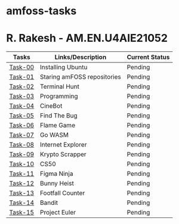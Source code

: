 # amfoss-tasks
# R. Rakesh - AM.EN.U4AIE21052


**Tasks**|**Links/Description**|**Current Status**
--------------|---------------|---------------
[Task-00](https://github.com/Akshatji800/amfoss-tasks-demo/tree/master/task-00)|Installing Ubuntu|Pending
[Task-01](https://github.com/Akshatji800/amfoss-tasks-demo/tree/master/task-00)|Staring amFOSS repositories|Pending
[Task-02](https://github.com/Akshatji800/amfoss-tasks-demo/tree/master/task-02)|Terminal Hunt|Pending
[Task-03](https://github.com/Akshatji800/amfoss-tasks-demo/tree/master/task-03)|Programming|Pending
[Task-04](https://github.com/Akshatji800/amfoss-tasks-demo/tree/master/task-04)|CineBot|Pending
[Task-05](https://github.com/Akshatji800/amfoss-tasks-demo/tree/master/task-05)|Find The Bug|Pending
[Task-06](https://github.com/Akshatji800/amfoss-tasks-demo/tree/master/task-06)|Flame Game|Pending
[Task-07](https://github.com/Akshatji800/amfoss-tasks-demo/tree/master/task-07)|Go WASM|Pending
[Task-08](https://github.com/Akshatji800/amfoss-tasks-demo/tree/master/task-08)|Internet Explorer|Pending
[Task-09](https://github.com/Akshatji800/amfoss-tasks-demo/tree/master/task-09)|Krypto Scrapper|Pending
[Task-10](https://github.com/Akshatji800/amfoss-tasks-demo/tree/master/task-10)|CS50|Pending
[Task-11](https://github.com/Akshatji800/amfoss-tasks-demo/tree/master/task-11)|Figma Ninja|Pending
[Task-12](https://github.com/Akshatji800/amfoss-tasks-demo/tree/master/task-12)|Bunny Heist|Pending
[Task-13](https://github.com/Akshatji800/amfoss-tasks-demo/tree/master/task-13)|Footfall Counter|Pending
[Task-14](https://github.com/Akshatji800/amfoss-tasks-demo/tree/master/task-14)|Bandit|Pending
[Task-15](https://github.com/Akshatji800/amfoss-tasks-demo/tree/master/task-15)|Project Euler|Pending

